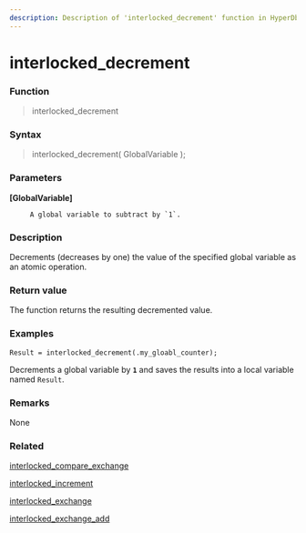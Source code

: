```yaml
---
description: Description of 'interlocked_decrement' function in HyperDbg Scripts
---
```


# interlocked\_decrement

### Function

> interlocked\_decrement

### Syntax

> interlocked\_decrement\( GlobalVariable \);

### Parameters

**\[GlobalVariable\]**

         A global variable to subtract by `1`.

### Description

Decrements \(decreases by one\) the value of the specified global variable as an atomic operation.

### Return value

The function returns the resulting decremented value.

### Examples

`Result = interlocked_decrement(.my_gloabl_counter);`

Decrements a global variable by **`1`** and saves the results into a local variable named `Result`.

### **Remarks**

None

### Related

[interlocked\_compare\_exchange](https://docs.hyperdbg.com/commands/scripting-language/functions/interlocked/interlocked_compare_exchange)

[interlocked\_increment](https://docs.hyperdbg.com/commands/scripting-language/functions/interlocked/interlocked_increment)

[interlocked\_exchange](https://docs.hyperdbg.com/commands/scripting-language/functions/interlocked/interlocked_exchange)

[interlocked\_exchange\_add](https://docs.hyperdbg.com/commands/scripting-language/functions/interlocked/interlocked_exchange_add)

